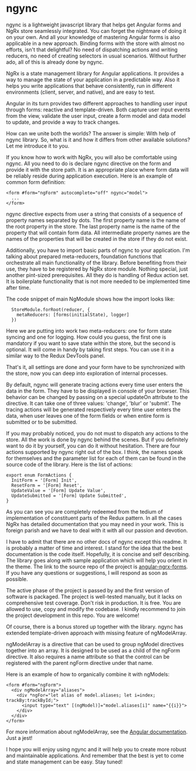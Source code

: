 # ngync

ngync is a lightweight javascript library that helps get Angular forms and NgRx store seamlessly integrated. You can forget the nightmare of doing it on your own. And all your knowledge of mastering Angular forms is also applicable in a new approach. Binding forms with the store with almost no efforts, isn't that delightful? No need of dispatching actions and writing reducers, no need of creating selectors in usual scenarios. Without further ado, all of this is already done by ngync.

NgRx is a state management library for Angular applications. It provides a way to manage the state of your application in a predictable way. Also it helps you write applications that behave consistently, run in different environments (client, server, and native), and are easy to test.

Angular in its turn provides two different approaches to handling user input through forms: reactive and template-driven. Both capture user input events from the view, validate the user input, create a form model and data model to update, and provide a way to track changes.

How can we unite both the worlds? The answer is simple: With help of ngync library. So, what is it and how it differs from other available solutions? Let me introduce it to you. 

If you know how to work with NgRx, you will also be comfortable using ngync. All you need to do is declare ngync directive on the form and provide it with the store path. It is an appropriate place where form data will be reliably reside during application execution. Here is an example of common form definition:

```angular
<form #form="ngForm" autocomplete="off" ngync="model">
  ...
</form>
```

ngync directive expects from user a string that consists of a sequence of property names separated by dots. The first property name is the name of the root property in the store. The last property name is the name of the property that will contain form data. All intermediate property names are the names of the properties that will be created in the store if they do not exist.

Additionally, you have to import basic parts of ngync to your application. I'm talking about prepared meta-reducers, foundation functions that orchestrate all main functionality of the library. Вefore benefiting from their use, they have to be registered by NgRx store module. Nothing special, just another pint-sized prerequisites. All they do is handling of Redux action set. It is boilerplate functionality that is not more needed to be implemented time after time.

The code snippet of main NgModule shows how the import looks like:

```angular
  StoreModule.forRoot(reducer, {
    metaReducers: [forms(initialState), logger]
  })
```

Here we are putting into work two meta-reducers: one for form state syncing and one for logging. How could you guess, the first one is mandatory if you want to save state within the store, but the second is optional. It will come in handy by taking first steps. You can use it in a similar way to the Redux DevTools panel.

That's it, all settings are done and your form have to be synchronized with the store, now you can deep into exploration of internal processes.

By default, ngync will generate tracing actions every time user enters the data in the form. They have to be displayed in console of your browser. This behavior can be changed by passing on a special updateOn attribute to the directive. It can take one of three values: 'change', 'blur' or 'submit'. The tracing actions will be generated respectively every time user enters the data, when user leaves one of the form fields or when entire form is submitted or to be submitted.

If you may probably noticed, you do not must to dispatch any actions to the store. All the work is done by ngync behind the scenes. But if you definitely want to do it by yourself, you can do it without hesitation. There are four actions supported by ngync right out of the box. I think, the names speak for themselves and the parameter list for each of them can be found in the source code of the library. Here is the list of actions:

```angular
export enum FormActions {
  InitForm = '[Form] Init',
  ResetForm = '[Form] Reset',
  UpdateValue = '[Form] Update Value',
  UpdateSubmitted = '[Form] Update Submitted',
}
```

As you can see you are completely redeemed from the tedium of implementation of constituent parts of the Redux pattern. In all the cases NgRx has detailed documentation that you may need in your work. This is foreign parish and we have to deal with it with all our passion and devotion.

I have to admit that there are no other docs of ngync except this readme. It is probably a matter of time and interest. I stand for the idea that the best documentation is the code itself. Hopefully, it is concise and self describing. The library goes along with sample application which will help you orient in the theme. The link to the source repo of the project is [angular-ngrx-forms](https://github.com/oleksii-shepel/angular-ngrx-forms.git). 
If you have any questions or suggestions, I will respond as soon as possible.

The active phase of the project is passed by and the first version of software is packaged. The project is well-tested manually, but it lacks on comprehensive test coverage. Don't risk in production. It is free. You are allowed to use, copy and modify the codebase. I kindly recommend to join the project development in this repo. You are welcome!

Of course, there is a bonus stored up together with the library. ngync has extended template-driven approach with missing feature of ngModelArray.

ngModelArray is a directive that can be used to group ngModel directives together into an array. It is designed to be used as a child of the ngForm directive. It also requires a name attribute so that the control can be registered with the parent ngForm directive under that name.

Here is an example of how to organically combine it with ngModels:

```angular
<form #form="ngForm">
  <div ngModelArray="aliases">
    <div *ngFor="let alias of model.aliases; let i=index; trackBy:trackById;">
      <input type="text" [(ngModel)]="model.aliases[i]" name="{{i}}">
    </div>
  </div>
</form>
```

For more information about ngModelArray, see the [Angular documentation](https://angular.io/api/forms/NgModelArray). Just a jest!

I hope you will enjoy using ngync and it will help you to create more robust and maintainable applications. And remember that the best is yet to come and state management can be easy. Stay tuned!

